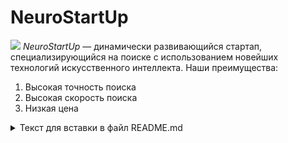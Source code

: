 
# NeuroStartUp
![](https://netology-code.github.io/git-homeworks/introduction/assets/logo.png)
*NeuroStartUp* — динамически развивающийся стартап, специализирующийся на поиске с использованием новейших технологий искусственного интеллекта.
Наши преимущества:
1. Высокая точность поиска
2. Высокая скорость поиска
3. Низкая цена
  <details><summary> Текст для вставки в файл README.md</summary>
- Сделайте коммит с изменениями.
- Отправьте коммит в репозиторий: git push -u origin new-text.
- Откройте репозиторий на GitHub в браузере, переключитесь на ветку new-text и скопируйте ссылку из - адресной строки браузера.
</details>